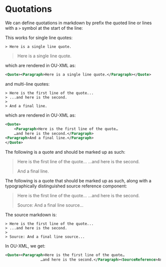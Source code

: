 # Quotations

We can define quotations in markdown by prefix the quoted line or lines with a `>` symbol at the start of the line:

This works for single line quotes:

`> Here is a single line quote.`

> Here is a single line quote.

which are rendered in OU-XML as:

```xml
<Quote><Paragraph>Here is a single line quote.</Paragraph></Quote>
```

and multi-line quotes:

```text
> Here is the first line of the quote...
> ...and here is the second.
>
> And a final line.
```

which are rendered in OU-XML as:

```xml
<Quote>
    <Paragraph>Here is the first line of the quote…
    …and here is the second.</Paragraph>
<Paragraph>And a final line.</Paragraph>
</Quote>

```

The following is a quote and should be marked up as such:

> Here is the first line of the quote...
> ...and here is the second.
>
> And a final line.

The following is a quote that should be marked up as such, along with a typographically distinguished source reference component:

> Here is the first line of the quote...
> ...and here is the second.
>
> Source: And a final line source...

The source markdown is:

```text
> Here is the first line of the quote...
> ...and here is the second.
>
> Source: And a final line source...
```

In OU-XML, we get:

```xml
<Quote><Paragraph>Here is the first line of the quote…
                …and here is the second.</Paragraph><SourceReference>And a final line source…</SourceReference></Quote>
```
